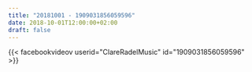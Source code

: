 ```yaml
---
title: "20181001 - 1909031856059596"
date: 2018-10-01T12:00:00+02:00
draft: false
---
```


{{< facebookvideov userid="ClareRadelMusic" id="1909031856059596" >}}